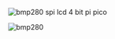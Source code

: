

![bmp280 spi lcd 4 bit pi pico](https://github.com/offpic/BMP280-SPI-LCD-4-BIT-RASPBERRY-PI-PICO/assets/31142397/b1431273-5b32-4651-afaf-3d92725cc460)

![bmp280](https://github.com/offpic/BMP280-SPI-LCD-4-BIT-RASPBERRY-PI-PICO/assets/31142397/d13c3206-fce0-479c-b20e-a7502a232fcd)

